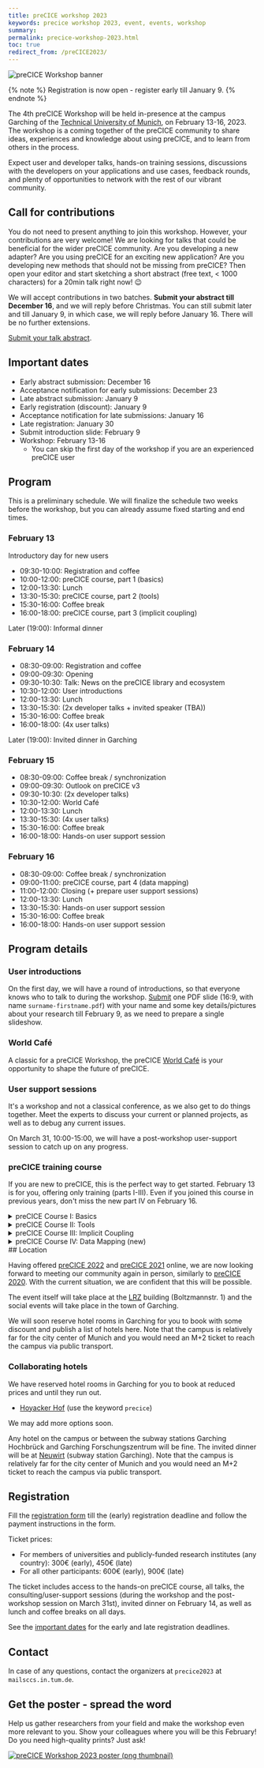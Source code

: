 ```yaml
---
title: preCICE workshop 2023
keywords: precice workshop 2023, event, events, workshop
summary:
permalink: precice-workshop-2023.html
toc: true
redirect_from: /preCICE2023/
---
```


<img class="img-responsive center-block" src="images/events/precice2023.svg" alt="preCICE Workshop banner" style="max-width: 500px; margin:auto;">

{% note %}
Registration is now open - register early till January 9.
{% endnote %}

The 4th preCICE Workshop will be held in-presence at the campus Garching of the [Technical University of Munich](https://www.tum.de/), on February 13-16, 2023. The workshop is a coming together of the preCICE community to share ideas, experiences and knowledge about using preCICE, and to learn from others in the process.

Expect user and developer talks, hands-on training sessions, discussions with the developers on your applications and use cases, feedback rounds, and plenty of opportunities to network with the rest of our vibrant community.

## Call for contributions

You do not need to present anything to join this workshop. However, your contributions are very welcome! We are looking for talks that could be beneficial for the wider preCICE community. Are you developing a new adapter? Are you using preCICE for an exciting new application? Are you developing new methods that should not be missing from preCICE? Then open your editor and start sketching a short abstract (free text, < 1000 characters) for a 20min talk right now! 😉

We will accept contributions in two batches. **Submit your abstract till December 16**, and we will reply before Christmas. You can still submit later and till January 9, in which case, we will reply before January 16. There will be no further extensions.

[Submit your talk abstract](https://ipvs.informatik.uni-stuttgart.de/cloud/apps/forms/oS6C7tLp88t2EAHR).

## Important dates

- Early abstract submission: December 16
- Acceptance notification for early submissions: December 23
- Late abstract submission: January 9
- Early registration (discount): January 9
- Acceptance notification for late submissions: January 16
- Late registration: January 30
- Submit introduction slide: February 9
- Workshop: February 13-16
  - You can skip the first day of the workshop if you are an experienced preCICE user

## Program

This is a preliminary schedule. We will finalize the schedule two weeks before the workshop, but you can already assume fixed starting and end times.

### February 13

Introductory day for new users

- 09:30-10:00: Registration and coffee
- 10:00-12:00: preCICE course, part 1 (basics)
- 12:00-13:30: Lunch
- 13:30-15:30: preCICE course, part 2 (tools)
- 15:30-16:00: Coffee break
- 16:00-18:00: preCICE course, part 3 (implicit coupling)

Later (19:00): Informal dinner

### February 14

- 08:30-09:00: Registration and coffee
- 09:00-09:30: Opening
- 09:30-10:30: Talk: News on the preCICE library and ecosystem
- 10:30-12:00: User introductions
- 12:00-13:30: Lunch
- 13:30-15:30: (2x developer talks + invited speaker (TBA))
- 15:30-16:00: Coffee break
- 16:00-18:00: (4x user talks)

Later (19:00): Invited dinner in Garching

### February 15

- 08:30-09:00: Coffee break / synchronization
- 09:00-09:30: Outlook on preCICE v3
- 09:30-10:30: (2x developer talks)
- 10:30-12:00: World Café
- 12:00-13:30: Lunch
- 13:30-15:30: (4x user talks)
- 15:30-16:00: Coffee break
- 16:00-18:00: Hands-on user support session

### February 16

- 08:30-09:00: Coffee break / synchronization
- 09:00-11:00: preCICE course, part 4 (data mapping)
- 11:00-12:00: Closing (+ prepare user support sessions)
- 12:00-13:30: Lunch
- 13:30-15:30: Hands-on user support session
- 15:30-16:00: Coffee break
- 16:00-18:00: Hands-on user support session

## Program details

### User introductions

On the first day, we will have a round of introductions, so that everyone knows who to talk to during the workshop.
[Submit](https://ipvs.informatik.uni-stuttgart.de/cloud/s/G68eRdTTx5832CK) one PDF slide (16:9, with name `surname-firstname.pdf`) with your name and some key details/pictures about your research till February 9, as we need to prepare a single slideshow.

### World Café

A classic for a preCICE Workshop, the preCICE [World Café](https://en.wikipedia.org/wiki/World_caf%C3%A9_(conversation)) is your opportunity to shape the future of preCICE.

### User support sessions

It's a workshop and not a classical conference, as we also get to do things together. Meet the experts to discuss your current or planned projects, as well as to debug any current issues.

On March 31, 10:00-15:00, we will have a post-workshop user-support session to catch up on any progress.

### preCICE training course

If you are new to preCICE, this is the perfect way to get started. February 13 is for you, offering only training (parts I-III). Even if you joined this course in previous years, don't miss the new part IV on February 16.

  <details class="workshop-event" id="courseI"><summary>preCICE Course I: Basics</summary>
  <p>Instructors: <a href="https://www.cs.cit.tum.de/en/sccs/people/gerasimos-chourdakis/">Gerasimos Chourdakis</a>, <a href="https://www.simtech.uni-stuttgart.de/exc/people/Uekermann/">Benjamin Uekermann</a><br/>
  Affiliation: Technical University of Munich, University of Stuttgart, preCICE developers.</p>
  <p>A hands-on introduction to preCICE, recommended for new users that want to learn how to couple their own codes.</p>
  <p>In this first part, we couple two simple Python codes, discussing the basic methods of the preCICE API.</p>
  <p>We recommend to use the <a href="installation-vm.html">preCICE Demo Virtual Machine</a> for the course. If you, however, prefer installing things on your system, you need to install preCICE v2.5, Python 3.6 or newer, and the Python bindings of preCICE. Optionally, please also install ParaView and gnuplot, or similar software to visualize VTK point data and CSV files.</p>
  </details>

  <details class="workshop-event" id="courseII"><summary>preCICE Course II: Tools</summary>
  <p>Instructors: <a href="https://www.cs.cit.tum.de/en/sccs/people/gerasimos-chourdakis/">Gerasimos Chourdakis</a>, <a href="https://www.simtech.uni-stuttgart.de/exc/people/Uekermann/">Benjamin Uekermann</a><br/>
  Affiliation: Technical University of Munich, University of Stuttgart, preCICE developers.</p>
  <p>A hands-on introduction to preCICE, recommended for new users that want to learn how to couple their own codes.</p>  
  <p>In this second part, we take a tour over available tools to configure, understand, and post-process preCICE simulations. More specifically, we have a look at the preCICE logger, config visualizer, mesh exports, and watchpoints of preCICE. We also discuss common tips for visualizing partitioned simulations in ParaView.</p>
  </details>

  <details class="workshop-event" id="courseIII"><summary>preCICE Course III: Implicit Coupling</summary>
  <p>Instructors: <a href="https://www.cs.cit.tum.de/en/sccs/people/gerasimos-chourdakis/">Gerasimos Chourdakis</a>, <a href="https://www.simtech.uni-stuttgart.de/exc/people/Uekermann/">Benjamin Uekermann</a><br/>
  Affiliation: Technical University of Munich, University of Stuttgart, preCICE developers.</p>
  <p>A hands-on introduction to preCICE, recommended for new users that want to learn how to couple their own codes.</p>  
  <p>In this third part, we use a conjugate heat conduction scenario coupling OpenFOAM with Nutils to study implicit coupling.</p>
  <p>If you do not use the <a href="installation-vm.html">preCICE Demo Virtual Machine</a>, you additionally need to install Nutils 7, OpenFOAM (e.g., v2206), and the latest OpenFOAM adapter for this part.</p>
  </details>

  <details class="workshop-event" id="courseIV"><summary>preCICE Course IV: Data Mapping (new)</summary>
  <p>Instructors: TBA</p>
  <p>A hands-on introduction to preCICE, recommended for new users that want to learn how to couple their own codes.</p>  
  <p>In this fourth part, we will explore aspects of accuracy and efficiency in data mapping, using <a href="tooling-aste.html">ASTE</a>.</p>
  </details>
## Location

Having offered [preCICE 2022](precice-workshop-2022.html) and [preCICE 2021](precice-workshop-2021.html) online, we are now looking forward to meeting our community again in person, similarly to [preCICE 2020](precice-workshop-2020.html). With the current situation, we are confident that this will be possible.

The event itself will take place at the [LRZ](https://www.lrz.de/english/) building (Boltzmannstr. 1) and the social events will take place in the town of Garching.

We will soon reserve hotel rooms in Garching for you to book with some discount and publish a list of hotels here. Note that the campus is relatively far for the city center of Munich and you would need an M+2 ticket to reach the campus via public transport.

### Collaborating hotels

We have reserved hotel rooms in Garching for you to book at reduced prices and until they run out.

- [Hoyacker Hof](https://www.hoyackerhof.de/en/home/) (use the keyword `precice`)

We may add more options soon.

Any hotel on the campus or between the subway stations Garching Hochbrück and Garching Forschungszentrum will be fine.
The invited dinner will be at [Neuwirt](https://gasthof-neuwirt.org/) (subway station Garching).
Note that the campus is relatively far for the city center of Munich and you would need an M+2 ticket to reach the campus via public transport.

## Registration

Fill the [registration form](https://ipvs.informatik.uni-stuttgart.de/cloud/apps/forms/P3mcXayss5c3WrNA) till the (early) registration deadline and follow the payment instructions in the form.

Ticket prices:

- For members of universities and publicly-funded research institutes (any country): 300€ (early), 450€ (late)
- For all other participants: 600€ (early), 900€ (late)

The ticket includes access to the hands-on preCICE course, all talks, the consulting/user-support sessions (during the workshop and the post-workshop session on March 31st), invited dinner on February 14, as well as lunch and coffee breaks on all days.

See the [important dates](#important-dates) for the early and late registration deadlines.

## Contact

In case of any questions, contact the organizers at `precice2023` at `mailsccs.in.tum.de`.

## Get the poster - spread the word

Help us gather researchers from your field and make the workshop even more relevant to you. Show your colleagues where you will be this February! Do you need high-quality prints? Just ask!

<a href="material/flyers/precice2023-poster.pdf" title="preCICE Workshop 2023 poster on GitHub"><img src="material/flyers/precice2023-poster-thumbnail.png" alt="preCICE Workshop 2023 poster (png thumbnail)"></a>
